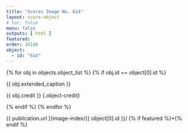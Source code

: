 ```yaml
---
title: "Scores Image No. 614"
layout: score-object
# toc: false
menu: false
outputs: [ html ]
featured: 
order: 16140
object:
  - id: "614"
---
```


{% for obj in objects.object_list %}
{% if obj.id == object[0].id %}

{{ obj.extended_caption }}

{{ obj.credit }} {.object-credit}

{% endif %}
{% endfor %}

<div class="object-credit object-url is-print-only">

{{ publication.url }}image-index/{{ object[0].id }}/ {% if featured %}*{% endif %}

</div>
